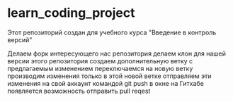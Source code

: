 # learn_coding_project
Этот репозиторий создан для учебного курса "Введение в контроль версий"

Делаем форк интересующего нас репозитория
делаем клон для нашей версии этого репозитория
создаем дополнительную ветку с предлагаемым изменением
переключаемся на новую ветку
производим изменения только в этой новой ветке
отправляем эти изменения на свой аккаунт командой git push
в окне на Гитхабе появляется возможность отправить pull reqest